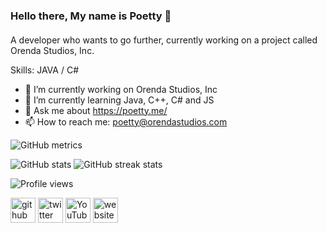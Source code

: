 ### Hello there, My name is Poetty 👋 
####  
A developer who wants to go further, currently working on a project called Orenda Studios, Inc.

Skills: JAVA / C# 

- 🔭 I’m currently working on Orenda Studios, Inc 
- 🌱 I’m currently learning Java, C++, C# and JS 
- 💬 Ask me about https://poetty.me/ 
- 📫 How to reach me: poetty@orendastudios.com 

![GitHub metrics](https://metrics.lecoq.io/Poeettyy)  

![GitHub stats](https://github-readme-stats.vercel.app/api?username=Poeettyy&show_icons=true)
![GitHub streak stats](https://github-readme-streak-stats.herokuapp.com/?user=Poeettyy)  

![Profile views](https://gpvc.arturio.dev/Poeettyy)  

[<img src='https://cdn.jsdelivr.net/npm/simple-icons@3.0.1/icons/github.svg' alt='github' height='40'>](https://github.com/Poeettyy)  [<img src='https://cdn.jsdelivr.net/npm/simple-icons@3.0.1/icons/twitter.svg' alt='twitter' height='40'>](https://twitter.com/Poeettyy)  [<img src='https://cdn.jsdelivr.net/npm/simple-icons@3.0.1/icons/youtube.svg' alt='YouTube' height='40'>](https://www.youtube.com/channel/Poeettyy)  [<img src='https://cdn.jsdelivr.net/npm/simple-icons@3.0.1/icons/icloud.svg' alt='website' height='40'>](https://orendastudios.com/)  
